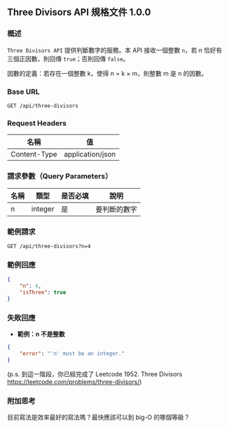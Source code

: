 ## Three Divisors API 規格文件 1.0.0

### 概述

`Three Divisors API` 提供判斷數字的服務。本 API 接收一個整數 `n`，若 n 恰好有三個正因數，則回傳 `true`；否則回傳 `false`。

因數的定義：若存在一個整數 k，使得 n = k × m，則整數 m 是 n 的因數。

### Base URL

```
GET /api/three-divisors
```

### Request Headers

| 名稱           | 值                |
|--------------|------------------|
| Content-Type | application/json |

### 請求參數（Query Parameters）

| 名稱 | 類型      | 是否必填 | 說明     |
|----|---------|------|--------|
| n  | integer | 是    | 要判斷的數字 |

### 範例請求

```http
GET /api/three-divisors?n=4
```

### 範例回應

```json
{
    "n": 4,
    "isThree": true
}
```
### 失敗回應

- **範例：n 不是整數**

```json
{
    "error": "'n' must be an integer."
}
```

(p.s. 到這一階段，你已經完成了 Leetcode 1952. Three Divisors https://leetcode.com/problems/three-divisors/)


### 附加思考

目前寫法是效率最好的寫法嗎？最快應該可以到 big-O 的哪個等級？
